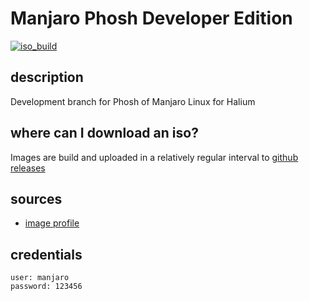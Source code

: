 # Manjaro Phosh Developer Edition
[![iso_build](https://github.com/manjaro-libhybris/image-ci/workflows/image_build/badge.svg)](https://github.com/manjaro-libhybris/image-ci/actions)

## description

Development branch for Phosh of Manjaro Linux for Halium

## where can I download an iso?

Images are build and uploaded in a relatively regular interval to [github releases](https://github.com/manjaro-libhybris/image-ci/releases)

## sources

- [image profile](https://github.com/manjaro-libhybris/arm-profiles)

## credentials

```
user: manjaro
password: 123456
```
